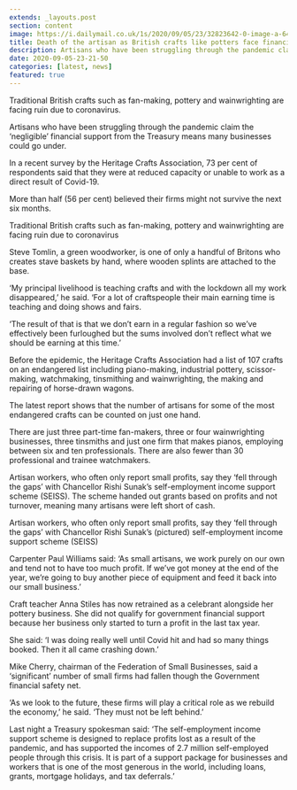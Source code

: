```yaml
---
extends: _layouts.post
section: content
image: https://i.dailymail.co.uk/1s/2020/09/05/23/32823642-0-image-a-64_1599343943867.jpg 
title: Death of the artisan as British crafts like potters face financial ruin due to coronavirus 
description: Artisans who have been struggling through the pandemic claim the negligible financial support from the Treasury means many businesses could go under. 
date: 2020-09-05-23-21-50 
categories: [latest, news] 
featured: true 
--- 
```

Traditional British crafts such as fan-making, pottery and wainwrighting are facing ruin due to coronavirus.

Artisans who have been struggling through the pandemic claim the ‘negligible’ financial support from the Treasury means many businesses could go under.

In a recent survey by the Heritage Crafts Association, 73 per cent of respondents said that they were at reduced capacity or unable to work as a direct result of Covid-19.

More than half (56 per cent) believed their firms might not survive the next six months.

Traditional British crafts such as fan-making, pottery and wainwrighting are facing ruin due to coronavirus

Steve Tomlin, a green woodworker, is one of only a handful of Britons who creates stave baskets by hand, where wooden splints are attached to the base.

‘My principal livelihood is teaching crafts and with the lockdown all my work disappeared,’ he said. ‘For a lot of craftspeople their main earning time is teaching and doing shows and fairs.

‘The result of that is that we don’t earn in a regular fashion so we’ve effectively been furloughed but the sums involved don’t reflect what we should be earning at this time.’

Before the epidemic, the Heritage Crafts Association had a list of 107 crafts on an endangered list including piano-making, industrial pottery, scissor-making, watchmaking, tinsmithing and wainwrighting, the making and repairing of horse-drawn wagons.

The latest report shows that the number of artisans for some of the most endangered crafts can be counted on just one hand.

There are just three part-time fan-makers, three or four wainwrighting businesses, three tinsmiths and just one firm that makes pianos, employing between six and ten professionals. There are also fewer than 30 professional and trainee watchmakers.

Artisan workers, who often only report small profits, say they ‘fell through the gaps’ with Chancellor Rishi Sunak’s self-employment income support scheme (SEISS). The scheme handed out grants based on profits and not turnover, meaning many artisans were left short of cash.

Artisan workers, who often only report small profits, say they ‘fell through the gaps’ with Chancellor Rishi Sunak’s (pictured) self-employment income support scheme (SEISS)

Carpenter Paul Williams said: ‘As small artisans, we work purely on our own and tend not to have too much profit. If we’ve got money at the end of the year, we’re going to buy another piece of equipment and feed it back into our small business.’

Craft teacher Anna Stiles has now retrained as a celebrant alongside her pottery business. She did not qualify for government financial support because her business only started to turn a profit in the last tax year.

She said: ‘I was doing really well until Covid hit and had so many things booked. Then it all came crashing down.’

Mike Cherry, chairman of the Federation of Small Businesses, said a ‘significant’ number of small firms had fallen though the Government financial safety net.

‘As we look to the future, these firms will play a critical role as we rebuild the economy,’ he said. ‘They must not be left behind.’

Last night a Treasury spokesman said: ‘The self-employment income support scheme is designed to replace profits lost as a result of the pandemic, and has supported the incomes of 2.7 million self-employed people through this crisis. It is part of a support package for businesses and workers that is one of the most generous in the world, including loans, grants, mortgage holidays, and tax deferrals.’

